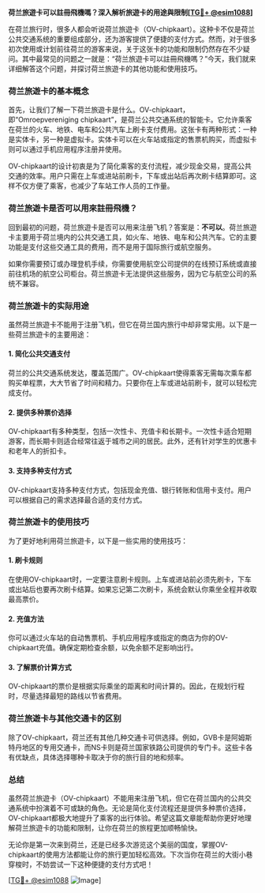 **荷兰旅遊卡可以註冊飛機嗎？深入解析旅遊卡的用途與限制[[TG💪+ @esim1088](https://t.me/s/esim1088)]**

在荷兰旅行时，很多人都会听说荷兰旅遊卡（OV-chipkaart）。这种卡不仅是荷兰公共交通系统的重要组成部分，还为游客提供了便捷的支付方式。然而，对于很多初次使用或计划前往荷兰的游客来说，关于这张卡的功能和限制仍然存在不少疑问。其中最常见的问题之一就是：“荷兰旅遊卡可以註冊飛機嗎？”今天，我们就来详细解答这个问题，并探讨荷兰旅遊卡的其他功能和使用技巧。

### 荷兰旅遊卡的基本概念

首先，让我们了解一下荷兰旅遊卡是什么。OV-chipkaart，即“Omroepvereniging chipkaart”，是荷兰公共交通系统的智能卡。它允许乘客在荷兰的火车、地铁、电车和公共汽车上刷卡支付费用。这张卡有两种形式：一种是实体卡，另一种是虚拟卡。实体卡可以在火车站或指定的售票机购买，而虚拟卡则可以通过手机应用程序注册并使用。

OV-chipkaart的设计初衷是为了简化乘客的支付流程，减少现金交易，提高公共交通的效率。用户只需在上车或进站前刷卡，下车或出站后再次刷卡结算即可。这样不仅方便了乘客，也减少了车站工作人员的工作量。

### 荷兰旅遊卡是否可以用來註冊飛機？

回到最初的问题，荷兰旅遊卡是否可以用来注册飞机？答案是：**不可以**。荷兰旅遊卡主要用于荷兰境内的公共交通工具，如火车、地铁、电车和公共汽车。它的主要功能是支付这些交通工具的费用，而不是用于国际旅行或航空服务。

如果你需要预订或办理登机手续，你需要使用航空公司提供的在线预订系统或直接前往机场的航空公司柜台。荷兰旅遊卡无法提供这些服务，因为它与航空公司的系统不兼容。

### 荷兰旅遊卡的实际用途

虽然荷兰旅遊卡不能用于注册飞机，但它在荷兰国内旅行中却非常实用。以下是一些荷兰旅遊卡的主要用途：

#### 1. 简化公共交通支付
荷兰的公共交通系统发达，覆盖范围广。OV-chipkaart使得乘客无需每次乘车都购买单程票，大大节省了时间和精力。只要你在上车或进站前刷卡，就可以轻松完成支付。

#### 2. 提供多种票价选择
OV-chipkaart有多种类型，包括一次性卡、充值卡和长期卡。一次性卡适合短期游客，而长期卡则适合经常往返于城市之间的居民。此外，还有针对学生的优惠卡和老年人的折扣卡。

#### 3. 支持多种支付方式
OV-chipkaart支持多种支付方式，包括现金充值、银行转账和信用卡支付。用户可以根据自己的需求选择最合适的支付方式。

### 荷兰旅遊卡的使用技巧

为了更好地利用荷兰旅遊卡，以下是一些实用的使用技巧：

#### 1. 刷卡规则
在使用OV-chipkaart时，一定要注意刷卡规则。上车或进站前必须先刷卡，下车或出站后也要再次刷卡结算。如果忘记第二次刷卡，系统会默认你乘坐全程并收取最高票价。

#### 2. 充值方法
你可以通过火车站的自动售票机、手机应用程序或指定的商店为你的OV-chipkaart充值。确保定期检查余额，以免余额不足影响出行。

#### 3. 了解票价计算方式
OV-chipkaart的票价是根据实际乘坐的距离和时间计算的。因此，在规划行程时，尽量选择最短的路线以节省费用。

### 荷兰旅遊卡与其他交通卡的区别

除了OV-chipkaart，荷兰还有其他几种交通卡可供选择。例如，GVB卡是阿姆斯特丹地区的专用交通卡，而NS卡则是荷兰国家铁路公司提供的专门卡。这些卡各有优缺点，具体选择哪种卡取决于你的旅行目的地和频率。

### 总结

虽然荷兰旅遊卡（OV-chipkaart）不能用来注册飞机，但它在荷兰国内的公共交通系统中扮演着不可或缺的角色。无论是简化支付流程还是提供多种票价选择，OV-chipkaart都极大地提升了乘客的出行体验。希望这篇文章能帮助你更好地理解荷兰旅遊卡的功能和限制，让你在荷兰的旅程更加顺畅愉快。

无论你是第一次来到荷兰，还是已经多次游览这个美丽的国度，掌握OV-chipkaart的使用方法都能让你的旅行更加轻松高效。下次当你在荷兰的大街小巷穿梭时，不妨尝试一下这种便捷的支付方式吧！

[[TG💪+ @esim1088](https://t.me/s/esim1088) ![Image](https://i.postimg.cc/4NQfJmqS/Snipaste-2025-05-13-00-14-12.png)]